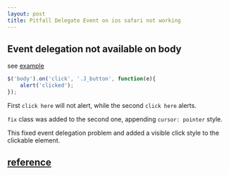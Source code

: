 ```yaml
---
layout: post
title: Pitfall Delegate Event on ios safari not working
---
```


## Event delegation not available on body

see [example](http://vivaxy.github.io/course/pitfall/event-delegation-on-ios-safari/)

```js
$('body').on('click', '.J_button', function(e){
    alert('clicked');
});
```

First `click here` will not alert, while the second `click here` alerts.

`fix` class was added to the second one, appending `cursor: pointer` style.

This fixed event delegation problem and added a visible click style to the clickable element.

## [reference](http://www.quirksmode.org/blog/archives/2010/10/click_event_del_1.html)
